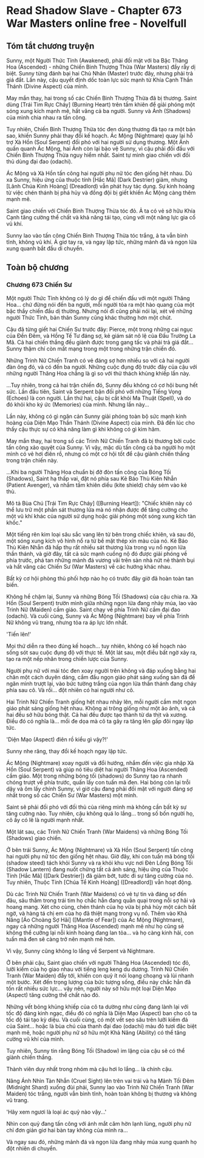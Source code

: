 # Read Shadow Slave - Chapter 673 War Masters online free - Novelfull

## Tóm tắt chương truyện

Sunny, một Người Thức Tỉnh (Awakened), phải đối mặt với ba Bậc Thăng Hoa (Ascended) - những Chiến Binh Thượng Thừa (War Masters) đầy rẫy dị biệt. Sunny từng đánh bại hai Chủ Nhân (Master) trước đây, nhưng phải trả giá đắt. Lần này, cậu quyết định dốc toàn lực sức mạnh từ Khía Cạnh Thần Thánh (Divine Aspect) của mình.

May mắn thay, hai trong số các Chiến Binh Thượng Thừa đã bị thương. Saint dùng [Trái Tim Rực Cháy] (Burning Heart) trên tấm khiên để giải phóng một sóng xung kích mạnh mẽ, hất văng cả ba người. Sunny và Ảnh (Shadows) của mình chia nhau ra tấn công.

Tuy nhiên, Chiến Binh Thượng Thừa tóc đen dùng thương đã tạo ra một bản sao, khiến Sunny phải thay đổi kế hoạch. Ác Mộng (Nightmare) quay lại hỗ trợ Xà Hồn (Soul Serpent) đối phó với hai người sử dụng thương. Một Ảnh quấn quanh Ác Mộng, hai Ảnh còn lại bảo vệ Sunny, vì cậu phải đối đầu với Chiến Binh Thượng Thừa nguy hiểm nhất. Saint tự mình giao chiến với đối thủ dùng đại đao (odachi).

Ác Mộng và Xà Hồn tấn công hai người phụ nữ tóc đen giống hệt nhau. Dù xa Sunny, hiệu ứng của thuộc tính [Hắc Mã] (Dark Destrier) giảm, nhưng [Lãnh Chúa Kinh Hoàng] (Dreadlord) vẫn phát huy tác dụng. Sự kinh hoàng từ việc chén thánh bị phá hủy và đồng đội bị giết khiến Ác Mộng càng thêm mạnh mẽ.

Saint giao chiến với Chiến Binh Thượng Thừa tóc đỏ. Ả ta có vẻ sở hữu Khía Cạnh tăng cường thể chất và khả năng tái tạo, cùng với một năng lực gia cố vũ khí.

Sunny lao vào tấn công Chiến Binh Thượng Thừa tóc trắng, ả ta vẫn bình tĩnh, không vũ khí. Ả giơ tay ra, và ngay lập tức, những mảnh đá và ngọn lửa xung quanh bắt đầu di chuyển.

## Toàn bộ chương

### Chương 673 Chiến Sư

Một người Thức Tỉnh không có lý do gì để chiến đấu với một người Thăng Hoa... chứ đừng nói đến ba người, mỗi người tỏa ra một hào quang của một bậc thầy chiến đấu dị thường. Nhưng nói đi cũng phải nói lại, xét về những người Thức Tỉnh, bản thân Sunny cũng khác thường hơn một chút.

Cậu đã từng giết hai Chiến Sư trước đây: Pierce, một trong những cai ngục của Đền Đêm, và Hồng Tế Tư đáng sợ, kẻ giám sát nô lệ của Đấu Trường La Mã. Cả hai chiến thắng đều giành được trong gang tấc và phải trả giá đắt... Sunny thậm chí còn mất mạng trong một trong những trận chiến đó.

Những Trinh Nữ Chiến Tranh có vẻ đáng sợ hơn nhiều so với cả hai người đàn ông đó, và có đến ba người. Những cuộc đụng độ trước đây của cậu với những người Thăng Hoa chẳng là gì so với thử thách khủng khiếp lần này.

...Tuy nhiên, trong cả hai trận chiến đó, Sunny đều không có cơ hội bung hết sức. Lần đầu tiên, Saint và Serpent bận đối phó với những Tiếng Vọng (Echoes) là con người. Lần thứ hai, cậu bị cắt khỏi Ma Thuật (Spell), và do đó khỏi kho ký ức (Memories) của mình. Nhưng lần này...

Lần này, không có gì ngăn cản Sunny giải phóng toàn bộ sức mạnh kinh hoàng của Diện Mạo Thần Thánh (Divine Aspect) của mình. Đã đến lúc cho thấy cậu thực sự có khả năng làm gì khi không có gì kìm hãm.

May mắn thay, hai trong số các Trinh Nữ Chiến Tranh đã bị thương bởi cuộc tấn công xảo quyệt của Sunny. Vì vậy, mặc dù tấn công cả ba người họ một mình có vẻ hơi điên rồ, nhưng có một cơ hội tốt để cậu giành chiến thắng trong trận chiến này.

...Khi ba người Thăng Hoa chuẩn bị đỡ đòn tấn công của Bóng Tối (Shadows), Saint hạ thấp vai, đặt nó phía sau Kẻ Báo Thù Kiên Nhẫn (Patient Avenger), và nhắm tấm khiên diều (kite shield) cháy sém vào kẻ thù.

Mô tả Bùa Chú [Trái Tim Rực Cháy] ([Burning Heart]): "Chiếc khiên này có thể lưu trữ một phần sát thương lửa mà nó nhận được để tăng cường cho một vũ khí khác của người sử dụng hoặc giải phóng một sóng xung kích tàn khốc."

Một tiếng rên kim loại sâu sắc vang lên từ bên trong chiếc khiên, và sau đó, một sóng xung kích vô hình nổ ra từ bề mặt thép xỉn màu của nó. Kẻ Báo Thù Kiên Nhẫn đã hấp thụ rất nhiều sát thương lửa trong vụ nổ ngọn lửa thần thánh, và giờ đây, tất cả sức mạnh cuồng nộ đó được giải phóng về phía trước, phá tan những mảnh đá vương vãi trên sàn nhà nứt nẻ thành bụi và hất văng các Chiến Sư (War Masters) về các hướng khác nhau.

Bất kỳ cơ hội phòng thủ phối hợp nào họ có trước đây giờ đã hoàn toàn tan biến.

Không hề chậm lại, Sunny và những Bóng Tối (Shadows) của cậu chia ra. Xà Hồn (Soul Serpent) trườn mình giữa những ngọn lửa đang nhảy múa, lao vào Trinh Nữ (Maiden) cầm giáo. Saint chạy về phía Trinh Nữ cầm đại đao (odachi). Và cuối cùng, Sunny và Ác Mộng (Nightmare) bay về phía Trinh Nữ không vũ trang, nhưng tỏa ra áp lực lớn nhất.

'Tiến lên!'

Mọi thứ diễn ra theo đúng kế hoạch... tuy nhiên, không có kế hoạch nào sống sót sau cuộc đụng độ với thực tế. Một lát sau, một điều bất ngờ xảy ra, tạo ra một nếp nhăn trong chiến lược của Sunny.

Người phụ nữ với mái tóc đen xoay người trên không và đáp xuống bằng hai chân một cách duyên dáng, cắm đầu ngọn giáo phát sáng xuống sàn đá để ngăn mình trượt lại, vào bức tường trắng của ngọn lửa thần thánh đang cháy phía sau cô. Và rồi... đột nhiên có hai người như cô.

Hai Trinh Nữ Chiến Tranh giống hệt nhau nhảy lên, mỗi người cầm một ngọn giáo phát sáng giống hệt nhau. Không ai trông giống như một ảo ảnh, và cả hai đều sở hữu bóng thật. Cả hai đều được tạo thành từ da thịt và xương. Điều đó có nghĩa là... mối đe dọa mà cô ta gây ra tăng lên gấp đôi ngay lập tức.

'Diện Mạo (Aspect) điên rồ kiểu gì vậy?!'

Sunny nhe răng, thay đổi kế hoạch ngay lập tức.

Ác Mộng (Nightmare) xoay người và đổi hướng, nhắm đến việc gia nhập Xà Hồn (Soul Serpent) và giúp nó tiêu diệt hai người Thăng Hoa (Ascended) cầm giáo. Một trong những bóng tối (shadows) do Sunny tạo ra nhanh chóng trượt về phía trước, quấn lấy con tuấn mã đen. Hai bóng còn lại trỗi dậy và ôm lấy chính Sunny, vì giờ cậu đang phải đối mặt với người đáng sợ nhất trong số các Chiến Sư (War Masters) một mình.

Saint sẽ phải đối phó với đối thủ của riêng mình mà không cần bất kỳ sự tăng cường nào. Tuy nhiên, cậu không quá lo lắng... trong số bốn người họ, cô ấy có lẽ là người mạnh nhất.

Một lát sau, các Trinh Nữ Chiến Tranh (War Maidens) và những Bóng Tối (Shadows) giao chiến.

Ở bên trái Sunny, Ác Mộng (Nightmare) và Xà Hồn (Soul Serpent) tấn công hai người phụ nữ tóc đen giống hệt nhau. Giờ đây, khi con tuấn mã bóng tối (shadow steed) tách khỏi Sunny và ra khỏi khu vực nơi Đèn Lồng Bóng Tối (Shadow Lantern) đang nuốt chửng tất cả ánh sáng, hiệu ứng của Thuộc Tính [Hắc Mã] ([Dark Destrier]) đã giảm bớt, tước đi sự tăng cường của nó. Tuy nhiên, Thuộc Tính [Chúa Tể Kinh Hoàng] ([Dreadlord]) vẫn hoạt động.

Dù các Trinh Nữ Chiến Tranh (War Maidens) có vẻ tự tin và đáng sợ đến đâu, sâu thẳm trong trái tim họ chắc hẳn đang quằn quại trong nỗi sợ hãi và hoang mang. Xét cho cùng, chén thánh của họ vừa bị phá hủy một cách bất ngờ, và hàng tá chị em của họ đã thiệt mạng trong vụ nổ. Thêm vào Khả Năng [Áo Choàng Sợ Hãi] ([Mantle of Fear]) của Ác Mộng (Nightmare), ngay cả những người Thăng Hoa (Ascended) mạnh mẽ như họ cũng sẽ không thể cưỡng lại nỗi kinh hoàng đang lan tỏa... và họ càng kinh hãi, con tuấn mã đen sẽ càng trở nên mạnh mẽ hơn.

Vì vậy, Sunny cũng không lo lắng về Serpent và Nightmare.

Ở bên phải cậu, Saint giao chiến với người Thăng Hoa (Ascended) tóc đỏ, lưỡi kiếm của họ giao nhau với tiếng leng keng du dương. Trinh Nữ Chiến Tranh (War Maiden) đẩy tới, khiến con quỷ ít nói loạng choạng và lùi nhanh một bước. Xét đến trọng lượng của bức tượng sống, điều này chắc hẳn đã tốn rất nhiều sức lực... vậy nên, người này sở hữu một loại Diện Mạo (Aspect) tăng cường thể chất nào đó.

Những vết bỏng khủng khiếp của cô ta dường như cũng đang lành lại với tốc độ đáng kinh ngạc, điều đó có nghĩa là Diện Mạo (Aspect) ban cho cô ta tốc độ tái tạo kỳ diệu. Và cuối cùng, có một vết sẹo sâu trên lưỡi kiếm đá của Saint... hoặc là bùa chú của thanh đại đao (odachi) màu đỏ tươi đặc biệt mạnh mẽ, hoặc người phụ nữ sở hữu một Khả Năng (Ability) có thể tăng cường vũ khí của mình.

Tuy nhiên, Sunny tin rằng Bóng Tối (Shadow) im lặng của cậu sẽ có thể giành chiến thắng.

Thành viên duy nhất trong nhóm mà cậu hơi lo lắng... là chính cậu.

Nâng Ánh Nhìn Tàn Nhẫn (Cruel Sight) lên trên vai trái và hạ Mảnh Tối Đêm (Midnight Shard) xuống đùi phải, Sunny lao vào Trinh Nữ Chiến Tranh (War Maiden) tóc trắng, người vẫn bình tĩnh, hoàn toàn không bị thương và không vũ trang.

'Hãy xem ngươi là loại ác quỷ nào vậy...'

Nhìn con quỷ đang tấn công với ánh mắt căm hờn lạnh lùng, người phụ nữ chỉ đơn giản giơ hai bàn tay không của mình ra...

Và ngay sau đó, những mảnh đá và ngọn lửa đang nhảy múa xung quanh họ đột nhiên di chuyển.